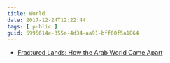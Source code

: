 ```yaml
---
title: World
date: 2017-12-24T12:22:44
tags: [ public ]
guid: 5995614e-355a-4d34-aa91-bff60f5a1864
---
```



<!--more-->


 * [Fractured Lands: How the Arab World Came Apart](http://www.nytimes.com/interactive/2016/08/11/magazine/isis-middle-east-arab-spring-fractured-lands.html?_r=0	)
